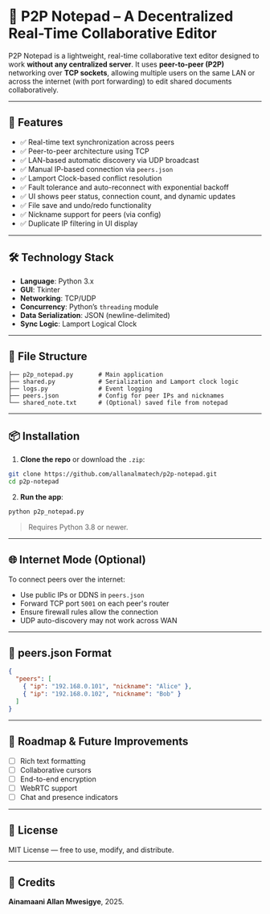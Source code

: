 # 📝 P2P Notepad – A Decentralized Real-Time Collaborative Editor

P2P Notepad is a lightweight, real-time collaborative text editor designed to work **without any centralized server**. It uses **peer-to-peer (P2P)** networking over **TCP sockets**, allowing multiple users on the same LAN or across the internet (with port forwarding) to edit shared documents collaboratively.

---

## 🚀 Features

- ✅ Real-time text synchronization across peers  
- ✅ Peer-to-peer architecture using TCP  
- ✅ LAN-based automatic discovery via UDP broadcast  
- ✅ Manual IP-based connection via `peers.json`  
- ✅ Lamport Clock-based conflict resolution  
- ✅ Fault tolerance and auto-reconnect with exponential backoff  
- ✅ UI shows peer status, connection count, and dynamic updates  
- ✅ File save and undo/redo functionality  
- ✅ Nickname support for peers (via config)  
- ✅ Duplicate IP filtering in UI display  

---

## 🛠 Technology Stack

- **Language**: Python 3.x  
- **GUI**: Tkinter  
- **Networking**: TCP/UDP  
- **Concurrency**: Python’s `threading` module  
- **Data Serialization**: JSON (newline-delimited)  
- **Sync Logic**: Lamport Logical Clock  

---

## 📁 File Structure

```
├── p2p_notepad.py       # Main application
├── shared.py            # Serialization and Lamport clock logic
├── logs.py              # Event logging
├── peers.json           # Config for peer IPs and nicknames
└── shared_note.txt      # (Optional) saved file from notepad
```

---

## 📦 Installation

1. **Clone the repo** or download the `.zip`:
```bash
git clone https://github.com/allanalmatech/p2p-notepad.git
cd p2p-notepad
```

2. **Run the app**:
```bash
python p2p_notepad.py
```

> Requires Python 3.8 or newer.

---

## 🌐 Internet Mode (Optional)

To connect peers over the internet:
- Use public IPs or DDNS in `peers.json`
- Forward TCP port `5001` on each peer's router
- Ensure firewall rules allow the connection
- UDP auto-discovery may not work across WAN

---

## 🧠 peers.json Format

```json
{
  "peers": [
    { "ip": "192.168.0.101", "nickname": "Alice" },
    { "ip": "192.168.0.102", "nickname": "Bob" }
  ]
}
```

---

## 📌 Roadmap & Future Improvements

- [ ] Rich text formatting  
- [ ] Collaborative cursors  
- [ ] End-to-end encryption  
- [ ] WebRTC support  
- [ ] Chat and presence indicators  

---

## 📃 License

MIT License — free to use, modify, and distribute.

---

## 🙌 Credits

**Ainamaani Allan Mwesigye**, 2025.
